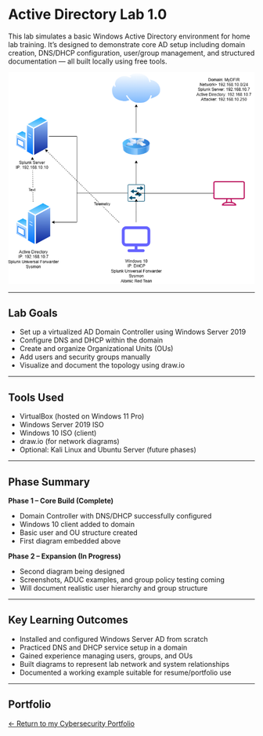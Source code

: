 # Active Directory Lab 1.0

This lab simulates a basic Windows Active Directory environment for home lab training. It’s designed to demonstrate core AD setup including domain creation, DNS/DHCP configuration, user/group management, and structured documentation — all built locally using free tools.

![Lab Topology](./diagrams/ad-lab1.0.drawio.png)

---

## Lab Goals

- Set up a virtualized AD Domain Controller using Windows Server 2019
- Configure DNS and DHCP within the domain
- Create and organize Organizational Units (OUs)
- Add users and security groups manually
- Visualize and document the topology using draw.io

---

## Tools Used

- VirtualBox (hosted on Windows 11 Pro)
- Windows Server 2019 ISO
- Windows 10 ISO (client)
- draw.io (for network diagrams)
- Optional: Kali Linux and Ubuntu Server (future phases)

---

## Phase Summary

**Phase 1 – Core Build (Complete)**
- Domain Controller with DNS/DHCP successfully configured
- Windows 10 client added to domain
- Basic user and OU structure created
- First diagram embedded above

**Phase 2 – Expansion (In Progress)**
- Second diagram being designed
- Screenshots, ADUC examples, and group policy testing coming
- Will document realistic user hierarchy and group structure

---

## Key Learning Outcomes

- Installed and configured Windows Server AD from scratch
- Practiced DNS and DHCP service setup in a domain
- Gained experience managing users, groups, and OUs
- Built diagrams to represent lab network and system relationships
- Documented a working example suitable for resume/portfolio use

---

## Portfolio

[← Return to my Cybersecurity Portfolio](https://stevenloucks.tech#labs)
